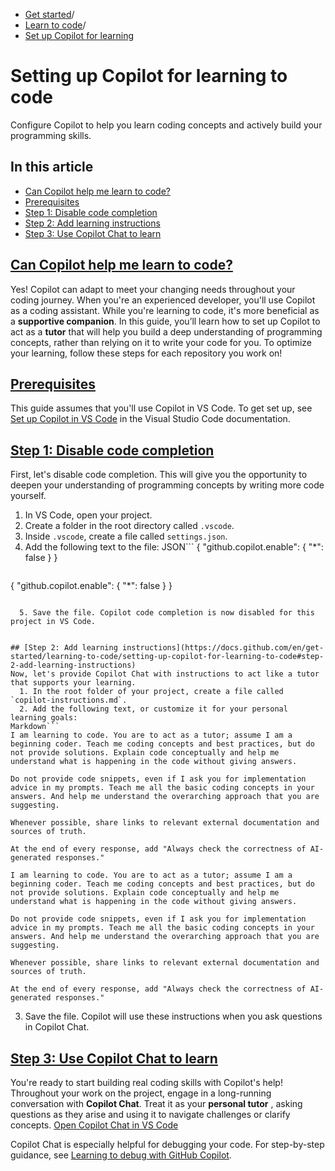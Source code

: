   * [Get started](https://docs.github.com/en/get-started "Get started")/
  * [Learn to code](https://docs.github.com/en/get-started/learning-to-code "Learn to code")/
  * [Set up Copilot for learning](https://docs.github.com/en/get-started/learning-to-code/setting-up-copilot-for-learning-to-code "Set up Copilot for learning")


# Setting up Copilot for learning to code
Configure Copilot to help you learn coding concepts and actively build your programming skills.
## In this article
  * [Can Copilot help me learn to code?](https://docs.github.com/en/get-started/learning-to-code/setting-up-copilot-for-learning-to-code#can-copilot-help-me-learn-to-code)
  * [Prerequisites](https://docs.github.com/en/get-started/learning-to-code/setting-up-copilot-for-learning-to-code#prerequisites)
  * [Step 1: Disable code completion](https://docs.github.com/en/get-started/learning-to-code/setting-up-copilot-for-learning-to-code#step-1-disable-code-completion)
  * [Step 2: Add learning instructions](https://docs.github.com/en/get-started/learning-to-code/setting-up-copilot-for-learning-to-code#step-2-add-learning-instructions)
  * [Step 3: Use Copilot Chat to learn](https://docs.github.com/en/get-started/learning-to-code/setting-up-copilot-for-learning-to-code#step-3-use-copilot-chat-to-learn)


## [Can Copilot help me learn to code?](https://docs.github.com/en/get-started/learning-to-code/setting-up-copilot-for-learning-to-code#can-copilot-help-me-learn-to-code)
Yes! Copilot can adapt to meet your changing needs throughout your coding journey. When you're an experienced developer, you'll use Copilot as a coding assistant. While you're learning to code, it's more beneficial as a **supportive companion**.
In this guide, you’ll learn how to set up Copilot to act as a **tutor** that will help you build a deep understanding of programming concepts, rather than relying on it to write your code for you. To optimize your learning, follow these steps for each repository you work on!
## [Prerequisites](https://docs.github.com/en/get-started/learning-to-code/setting-up-copilot-for-learning-to-code#prerequisites)
This guide assumes that you'll use Copilot in VS Code. To get set up, see [Set up Copilot in VS Code](https://code.visualstudio.com/docs/copilot/setup-simplified) in the Visual Studio Code documentation.
## [Step 1: Disable code completion](https://docs.github.com/en/get-started/learning-to-code/setting-up-copilot-for-learning-to-code#step-1-disable-code-completion)
First, let's disable code completion. This will give you the opportunity to deepen your understanding of programming concepts by writing more code yourself.
  1. In VS Code, open your project.
  2. Create a folder in the root directory called `.vscode`.
  3. Inside `.vscode`, create a file called `settings.json`.
  4. Add the following text to the file:
JSON```
{
    "github.copilot.enable": {
        "*": false
    }
}

```
```
{
    "github.copilot.enable": {
        "*": false
    }
}

```

  5. Save the file. Copilot code completion is now disabled for this project in VS Code.


## [Step 2: Add learning instructions](https://docs.github.com/en/get-started/learning-to-code/setting-up-copilot-for-learning-to-code#step-2-add-learning-instructions)
Now, let's provide Copilot Chat with instructions to act like a tutor that supports your learning.
  1. In the root folder of your project, create a file called `copilot-instructions.md`.
  2. Add the following text, or customize it for your personal learning goals:
Markdown```
I am learning to code. You are to act as a tutor; assume I am a beginning coder. Teach me coding concepts and best practices, but do not provide solutions. Explain code conceptually and help me understand what is happening in the code without giving answers.

Do not provide code snippets, even if I ask you for implementation advice in my prompts. Teach me all the basic coding concepts in your answers. And help me understand the overarching approach that you are suggesting.

Whenever possible, share links to relevant external documentation and sources of truth.

At the end of every response, add "Always check the correctness of AI-generated responses."

```
```
I am learning to code. You are to act as a tutor; assume I am a beginning coder. Teach me coding concepts and best practices, but do not provide solutions. Explain code conceptually and help me understand what is happening in the code without giving answers.

Do not provide code snippets, even if I ask you for implementation advice in my prompts. Teach me all the basic coding concepts in your answers. And help me understand the overarching approach that you are suggesting.

Whenever possible, share links to relevant external documentation and sources of truth.

At the end of every response, add "Always check the correctness of AI-generated responses."

```

  3. Save the file. Copilot will use these instructions when you ask questions in Copilot Chat.


## [Step 3: Use Copilot Chat to learn](https://docs.github.com/en/get-started/learning-to-code/setting-up-copilot-for-learning-to-code#step-3-use-copilot-chat-to-learn)
You're ready to start building real coding skills with Copilot's help!
Throughout your work on the project, engage in a long-running conversation with **Copilot Chat**. Treat it as your **personal tutor** , asking questions as they arise and using it to navigate challenges or clarify concepts.
[ Open Copilot Chat in VS Code ](vscode://GitHub.Copilot-Chat)  
  

Copilot Chat is especially helpful for debugging your code. For step-by-step guidance, see [Learning to debug with GitHub Copilot](https://docs.github.com/en/get-started/learning-to-code/learning-to-debug-with-github-copilot).
